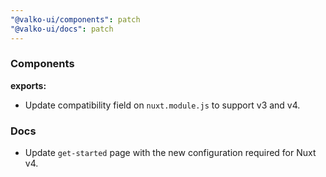```yaml
---
"@valko-ui/components": patch
"@valko-ui/docs": patch
---
```


### Components

**exports:**
- Update compatibility field on `nuxt.module.js` to support v3 and v4.

### Docs
- Update `get-started` page with the new configuration required for Nuxt v4.
